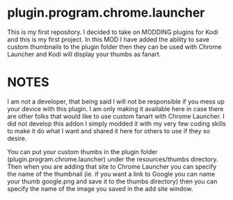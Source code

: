 # plugin.program.chrome.launcher

This is my first repository. I decided to take on MODDING plugins for Kodi and this is my first project. In this MOD I have added the ability to save custom thumbnails to the plugin folder then they can be used with Chrome Launcher and Kodi will display your thumbs as fanart.

# NOTES

I am not a developer, that being said I will not be responsible if you mess up your device with this plugin. I am only making it available here in case there are other folks that would like to use custom fanart with Chrome Launcher. I did not develop this addon I simply modded it with my very few coding skills to make it do what I want and shared it here for others to use if they so desire.

You can put your custom thumbs in the plugin folder (plugin.program.chrome.launcher) under the resources/thumbs directory. Then when you are adding that site to Chrome Launcher you can specify the name of the thumbnail (ie. if you want a link to Google you can name your thumb google.png and save it to the thumbs directory) then you can specify the name of the image you saved in the add site window.
